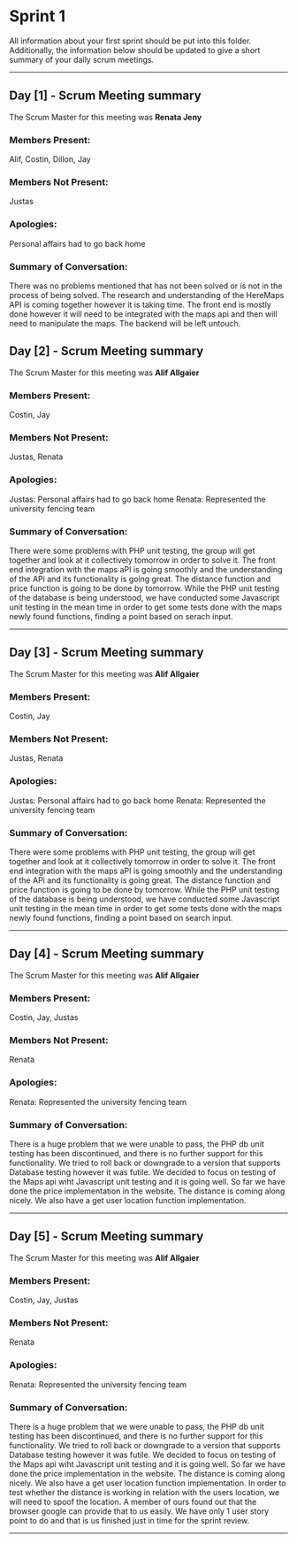 # Sprint 1

All information about your first sprint should be put into this folder. Additionally, the information below should be updated to give a short summary of your daily scrum meetings.

---

## Day [1] - Scrum Meeting summary
The Scrum Master for this meeting was **Renata Jeny**

### Members Present:
Alif, Costin, Dillon, Jay

### Members Not Present:
Justas

### Apologies:
Personal affairs had to go back home

### Summary of Conversation:
There was no problems mentioned that has not been solved or is not in the process of being solved. The research and understanding of the HereMaps API is coming together however it is taking time. The front end is mostly done however it will need to be integrated with the maps api and then will need to manipulate the maps. The backend will be left untouch.

## Day [2] - Scrum Meeting summary
The Scrum Master for this meeting was **Alif Allgaier**

### Members Present:
Costin, Jay

### Members Not Present:
Justas, Renata

### Apologies:
Justas: Personal affairs had to go back home
Renata: Represented the university fencing team

### Summary of Conversation:
There were some problems with PHP unit testing, the group will get together and look at it collectively tomorrow in order to solve it. The front end integration with the maps aPI is going smoothly and the understanding of the APi and its functionality is going great. The distance function and price function is going to be done by tomorrow. While the PHP unit testing of the database is being understood, we have conducted some Javascript unit testing in the mean time in order to get some tests done with the maps newly found functions, finding a point based on serach input.

----

## Day [3] - Scrum Meeting summary
The Scrum Master for this meeting was **Alif Allgaier**

### Members Present:
Costin, Jay

### Members Not Present:
Justas, Renata

### Apologies:
Justas: Personal affairs had to go back home
Renata: Represented the university fencing team

### Summary of Conversation:
There were some problems with PHP unit testing, the group will get together and look at it collectively tomorrow in order to solve it. The front end integration with the maps aPI is going smoothly and the understanding of the APi and its functionality is going great. The distance function and price function is going to be done by tomorrow. While the PHP unit testing of the database is being understood, we have conducted some Javascript unit testing in the mean time in order to get some tests done with the maps newly found functions, finding a point based on search input.

----

## Day [4] - Scrum Meeting summary
The Scrum Master for this meeting was **Alif Allgaier**

### Members Present:
Costin, Jay, Justas

### Members Not Present:
Renata

### Apologies:
Renata: Represented the university fencing team

### Summary of Conversation:
There is a huge problem that we were unable to pass, the PHP db unit testing has been discontinued, and there is no further support for this functionality. We tried to roll back or downgrade to a version that supports Database testing however it was futile. We decided to focus on testing of the Maps api wiht Javascript unit testing and it is going well. So far we have done the price implementation in the website. The distance is coming along nicely. We also have a get user location function implementation.

----

## Day [5] - Scrum Meeting summary
The Scrum Master for this meeting was **Alif Allgaier**

### Members Present:
Costin, Jay, Justas

### Members Not Present:
Renata

### Apologies:
Renata: Represented the university fencing team

### Summary of Conversation:
There is a huge problem that we were unable to pass, the PHP db unit testing has been discontinued, and there is no further support for this functionality. We tried to roll back or downgrade to a version that supports Database testing however it was futile. We decided to focus on testing of the Maps api wiht Javascript unit testing and it is going well. So far we have done the price implementation in the website. The distance is coming along nicely. We also have a get user location function implementation. In order to test whether the distance is working in relation with the users location, we will need to spoof the location. A member of ours found out that the browser google can provide that to us easily. We have only 1 user story point to do and that is us finished just in time for the sprint review.

----

